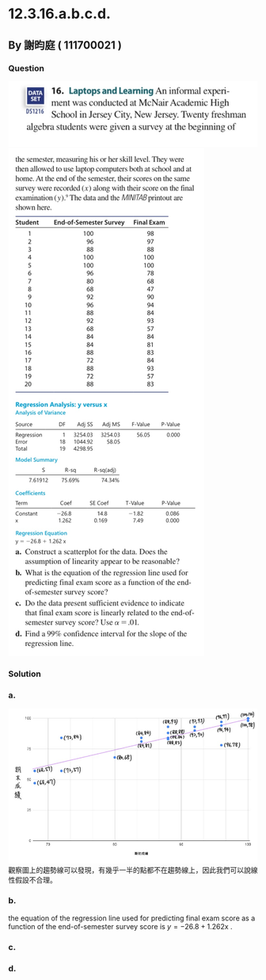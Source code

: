 # 12.3.16.a.b.c.d.

## By 謝昀庭 ( 111700021 )

### Question

![圖1](https://github.com/HWTeng-Course/202402-Statistics/blob/main/Images/IMG_0577.jpg)
![圖2](https://github.com/HWTeng-Course/202402-Statistics/blob/main/Images/IMG_0577%20(1).jpg)

### Solution 
### a.
![圖表1](https://github.com/HWTeng-Course/202402-Statistics/blob/main/Images/chart.jpg?fbclid=IwAR2nsguShZ8DTFofPyV4zf_GEQ86SiCJFw-ENB8HBiuxXR--IKh8GVohef0_aem_AZvXfkYEVhW9eKhvQCxF_LU2XYPb9LCFh6iqJq8rwZaUHRXYXJkDyC3JsRIZjjJA_LbUh4V8m-NVaqlTn53dc309)
觀察圖上的趨勢線可以發現，有幾乎一半的點都不在趨勢線上，因此我們可以說線性假設不合理。
### b.
the equation of the regression line used for predicting final exam score as a function of the end-of-semester survey score is $y =-26.8+1.262$x .
### c.

### d.
